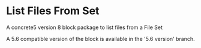 List Files From Set
===================

A concrete5 version 8 block package to list files from a File Set

A 5.6 compatible version of the block is available in the '5.6 version' branch.
